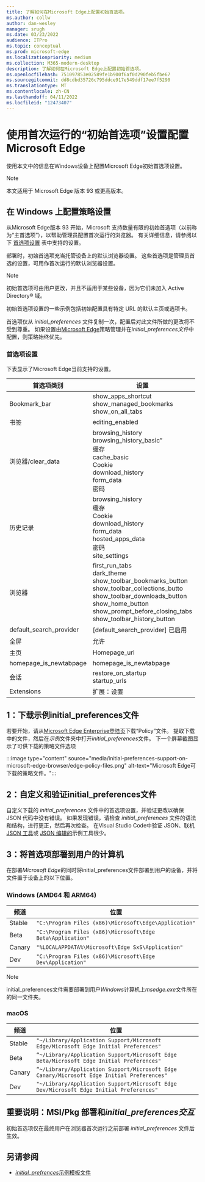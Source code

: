```yaml
---
title: 了解如何在Microsoft Edge上配置初始首选项。
ms.author: collw
author: dan-wesley
manager: srugh
ms.date: 03/23/2022
audience: ITPro
ms.topic: conceptual
ms.prod: microsoft-edge
ms.localizationpriority: medium
ms.collection: M365-modern-desktop
description: 了解如何在Microsoft Edge上配置初始首选项。
ms.openlocfilehash: 751097853e02589fe1b900f6af0d290feb5fbe67
ms.sourcegitcommit: dd8cdbd35726c795ddce917e549ddf17ee7f5290
ms.translationtype: MT
ms.contentlocale: zh-CN
ms.lasthandoff: 04/11/2022
ms.locfileid: "12473407"
---
```

# <a name="configure-microsoft-edge-using-initial-preferences-settings-for-the-first-run"></a>使用首次运行的“初始首选项”设置配置Microsoft Edge

使用本文中的信息在Windows设备上配置Microsoft Edge初始首选项设置。

> [!Note]
> 本文适用于 Microsoft Edge 版本 93 或更高版本。

## <a name="configure-policy-settings-on-windows"></a>在 Windows 上配置策略设置

从Microsoft Edge版本 93 开始，Microsoft 支持数量有限的初始首选项（以前称为“主首选项”），以帮助管理员配置首次运行的浏览器。 有关详细信息，请参阅以下 [首选项设置](#preference-settings) 表中支持的设置。

部署时，初始首选项充当托管设备上的默认浏览器设置。 这些首选项是管理员首选的设置，可用作首次运行的默认浏览器设置。

> [!NOTE]
> 初始首选项可由用户更改，并且不适用于某些设备，因为它们未加入 Active Directory® 域。

初始首选项设置的一些示例包括初始配置具有特定 URL 的默认主页或选项卡。

首选项仅从 *initial_preferences* 文件复制一次，配置后对此文件所做的更改将不受到尊重。 如果设置由[Microsoft Edge](/deployedge/microsoft-edge-policies)策略管理并在*initial_preferences文件*中配置，则策略始终优先。

### <a name="preference-settings"></a>首选项设置

下表显示了Microsoft Edge当前支持的设置。

| 首选项类别 | 设置 |
| - | - |
| Bookmark_bar | show_apps_shortcut<br>show_managed_bookmarks<br>show_on_all_tabs |
| 书签 | editing_enabled |
| 浏览器/clear_data | browsing_history<br>browsing_history_basic”<br>缓存<br>cache_basic<br>Cookie<br>download_history<br>form_data<br>密码 |
| 历史记录 | browsing_history<br>缓存<br>Cookie<br>download_history<br>form_data<br>hosted_apps_data<br>密码<br>site_settings |
| 浏览器 | first_run_tabs<br>dark_theme<br>show_toolbar_bookmarks_button<br>show_toolbar_collections_butto<br>show_toolbar_downloads_button<br>show_home_button<br>show_prompt_before_closing_tabs<br>show_toolbar_history_button |
| default_search_provider | [default_search_provider] 已启用 |
| 全屏 | 允许 |
| 主页 | Homepage_url |
| homepage_is_newtabpage | homepage_is_newtabpage |
| 会话 | restore_on_startup<br>startup_urls |
| Extensions | 扩展：设置 |

## <a name="1-download-an-example-initial_preferences-file"></a>1：下载示例initial_preferences文件

若要开始，请从[Microsoft Edge Enterprise登陆页](https://www.microsoft.com/edge/business/download)下载“Policy”文件。 提取下载中的文件，然后在*示例*文件夹中打开*initial_preferences*文件。 下一个屏幕截图显示了可供下载的策略文件选项

:::image type="content" source="media/initial-preferences-support-on-microsoft-edge-browser/edge-policy-files.png" alt-text="Microsoft Edge可下载的策略文件。":::

## <a name="2-customize-and-validate-the-initial_preferences-file"></a>2：自定义和验证initial_preferences文件

自定义下载的 *initial_preferences* 文件中的首选项设置，并验证更改以确保 JSON 代码中没有错误。 如果发现错误，请检查 *initial_preferences* 文件的语法和结构，进行更正，然后再次检查。 在Visual Studio Code中验证 JSON、联机 [JSON 工具](https://jsonformatter.org/)或 [JSON 编辑的](https://code.visualstudio.com/docs/languages/json)示例工具很少。

## <a name="3-deploy-preferences-to-users-computer"></a>3：将首选项部署到用户的计算机

在部署*Microsoft Edge*的同时将initial_preferences文件部署到用户的设备，并将文件置于设备上的以下位置。

### <a name="windows-amd64-and-arm64"></a>Windows (AMD64 和 ARM64) 

| 频道 | 位置 |
| - | - |
| Stable | `"C:\Program Files (x86)\Microsoft\Edge\Application"` |
| Beta | `"C:\Program Files (x86)\Microsoft\Edge Beta\Application"` |
|Canary | `"%LOCALAPPDATA%\Microsoft\Edge SxS\Application"` |
| Dev | `"C:\Program Files (x86)\Microsoft\Edge Dev\Application"` |

> [!NOTE]
> initial_preferences文件需要部署到用户*Windows*计算机上*msedge.exe*文件所在的同一文件夹。  

### <a name="macos"></a>macOS

| 频道 | 位置 |
| - | - |
| Stable | `"~/Library/Application Support/Microsoft Edge/Microsoft Edge Initial Preferences"` |
| Beta | `“~/Library/Application Support/Microsoft Edge Beta/Microsoft Edge Initial Preferences"` |
| Canary | `“~/Library/Application Support/Microsoft Edge Canary/Microsoft Edge Initial Preferences"` |
| Dev | `"~/Library/Application Support/Microsoft Edge Dev/Microsoft Edge Initial Preferences"` |

## <a name="important-notes-msi--pkg-deployment-and-initial_preferences-interaction"></a>重要说明：MSI/Pkg 部署和*initial_preferences交互*

初始首选项仅在最终用户在浏览器首次运行之前部署 *initial_preferences* 文件后生效。  

## <a name="see-also"></a>另请参阅

- [*initial_prefrences*示例模板文件](/edge/business/download)
